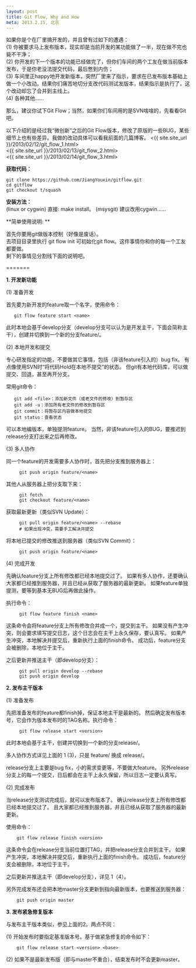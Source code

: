 ```yaml
---
layout: post
title: Git Flow, Why and How
meta: 2013.2.15, 北京
---
```

如果你是个在厂里搞开发的，并且曾有过如下的遭遇：  
(1) 你被要求马上发布版本，现实却是当前开发的某功能做了一半，现在做不完也毙不干净；  
(2) 你开发的下一个版本的功能已经做完了，但你们车间的两个工友在做当前版本发布，于是你老没法提交代码，最后憋到内伤；  
(3) 车间里正happy地开发新版本，突然厂里来了指示，要求在已发布版本基础上做一个小改动。结果你们痛苦地切分支改代码测试发版本，结果指示是执行了，这个改动却忘了合并到主线上。  
(4) 各种其他……

那么，建议你试下Git Flow；当然，如果你们车间用的是SVN啥啥的，先看看Git吧。

以下介绍的是经过我“微创新”之后的Git Flow版本，修改了原版的一些BUG，某些细节上也有些差异。我做的改动具体可以看我前面的几篇博客。
<{{ site.site_url }}/2013/02/12/git_flow_1.html>  
<{{ site.site_url }}/2013/02/13/git_flow_2.html>  
<{{ site.site_url }}/2013/02/14/git_flow_3.html>

**获取代码：**

    git clone https://github.com/JiangYouxin/gitflow.git
    cd gitflow
    git checkout t/squash

**安装方法：**  
  (linux or cygwin) 直接: make install。
  (msysgit) 建议改用cygwin……

**简单使用说明: **

  首先你要用git做版本控制（好像是废话）。  
  去项目目录里执行 git flow init 可初始化git flow。这件事情你和你的每一个工友都要做。  
  剩下的事情见分割线下面的说明吧。

=======

**1. 开发新功能**

(1) 准备开发

   首先要为新开发的feature取一个名字<name>，使用命令：  

       git flow feature start <name>

   此时本地会基于develop分支（develop分支可以认为是开发主干，下面会简称主干），创建并切换到一个新的分支feature/<name>。
   
(2) 本地开发和提交

   专心研发指定的功能，不要做其它事情，包括（非该feature引入的）bug fix。
   有点像使用SVN时“将代码Hold在本地不提交”的状态。
   但git有本地代码库，可以做提交、回退，甚至再开分支。
    
   常用git命令：

       git add <file>：添加新文件（或老文件的修改）到暂存区
       git add -u：添加所有老文件的修改到暂存区
       git commit：将暂存区内容做本地提交
       git status：查看状态

   可以本地编版本，单独提测feature。
   当然，非该feature引入的BUG，要推迟到release分支打出来之后再修改。
   
(3) 多人协作

   同一个feature的开发需要多人协作时，首先把分支推到服务器上：

         git push origin feature/<name>

   其他人从服务器上把分支取下来：

         git fetch
         git checkout feature/<name>

   获取最新更新（类似SVN Update）：

         git pull origin feature/<name> --rebase
         # 如果出现冲突，需要手工解决并提交
 
   将本地已提交的修改推送到服务器（类似SVN Commit）：
     
         git push origin feature/<name>

(4) 完成开发

   先确认feature分支上所有修改都已经本地提交过了。
   如果有多人协作，还要确认大家都已经推到服务器，并且已经从获取了服务器的最新更新。
   如果feature单独提测，要等到基本无BUG后再做此操作。
 
   执行命令：

         git flow feature finish <name>

   这条命令会将feature分支上所有修改合并成一个，提交到主干。
   如果没有产生冲突，则会要求填写提交日志，这个日志会在主干上永久保存，要认真写。
   如果产生冲突，本地解决并提交后，重新执行上面的finish命令。
   成功后，feature分支会被删除，本地位于主干。

   之后更新并推送主干（即develop分支）：

         git pull origin develop --rebase
         git push origin develop

**2. 发布主干版本**

(1) 准备发布

   先把准备发布的feature都finish掉，保证本地主干是最新的。
   然后确定发布版本号<version>，它会作为版本发布时的TAG名称。执行命令：

         git flow release start <version>

   此时本地会基于主干，创建并切换到一个新的分支release/<version>。

   多人协作方式详见上面的 1 (3)，只是 feature/<name> 换成 release/<version>。

   release分支上主要是bug fix，小的需求变更等，不要做大feature。
   另外release分支上的每一个提交，日后都会在主干上永久保留，所以日志一定要认真写。
   
(2) 完成发布

   当release分支测试完成后，就可以发布版本了。
   确认release分支上所有修改都已经本地提交过了。
   且大家都已经推到服务器，并且已经从获取了服务器的最新更新。

   使用命令：

        git flow release finish <version>

   这条命令会在release分支当前位置打TAG，并把release分支合并到主干。
   如果产生冲突，本地解决并提交后，重新执行上面的finish命令。
   成功后，feature分支会被删除，本地位于主干。

   之后更新并推送主干（即develop分支），详见 1（4）。

   另外完成发布还会把本地master分支更新到指向最新版本，也要推送到服务器：
 
        git push origin master

**3. 发布紧急修复版本**

   与发布主干版本类似，参见上面的2。两点不同：
   
(1) 开始发布时要指定基准版本号。基于<base>做紧急修复的命令如下：
   
        git flow release start <version> <base>

(2) 如果<base>不是最新发布版（即与master不重合），结束发布时不会更新master。
